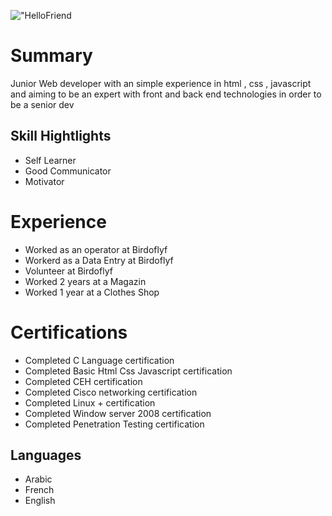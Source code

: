 !["HelloFriend](\Users\Docker\Desktop\markdown-cv\mrrobot1.jpg "Hello") 
# Summary
Junior Web developer with an simple experience in html , css , javascript and aiming to be an expert with front and back end technologies in order to be a senior dev

##  Skill Hightlights
- Self Learner
- Good Communicator
- Motivator

# Experience 
- Worked as an operator at Birdoflyf
- Workerd as a Data Entry at Birdoflyf
- Volunteer at Birdoflyf
- Worked 2 years at a Magazin
- Worked 1 year at a Clothes Shop

# Certifications

- Completed C Language certification
- Completed Basic Html Css Javascript certification
- Completed CEH certification
- Completed Cisco networking certification
- Completed Linux + certification
- Completed Window server 2008 certification
- Completed Penetration Testing certification

## Languages
- Arabic
- French
- English